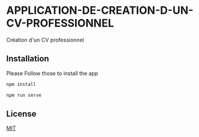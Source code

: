 # APPLICATION-DE-CREATION-D-UN-CV-PROFESSIONNEL
Création d'un CV professionnel

## Installation

Please Follow those to install the app

```bash
npm install 

```

```bash
npm run serve 

```

## License
[MIT](https://choosealicense.com/licenses/mit/)